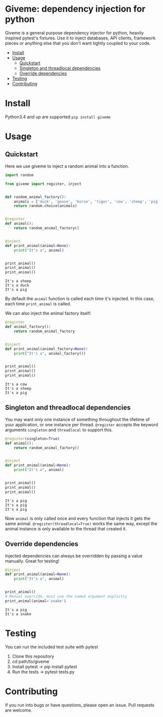 # Giveme: dependency injection for python

Giveme is a general purpose dependency injector for python, heavily inspired pytest's fixtures. Use it to inject databases, API clients, framework pieces or anything else that you don't want tightly coupled to your code.

- [Install](#org492d6de)
- [Usage](#org5d55f59)
  - [Quickstart](#org9880d2f)
  - [Singleton and threadlocal dependencies](#org16b02cc)
  - [Override dependencies](#org0f12126)
- [Testing](#orgd0e861b)
- [Contributing](#orgc75efc6)


<a id="org492d6de"></a>

# Install

Python3.4 and up are supported `pip install giveme`


<a id="org5d55f59"></a>

# Usage


<a id="org9880d2f"></a>

## Quickstart

Here we use giveme to inject a random animal into a function.

```python
import random

from giveme import register, inject


def random_animal_factory():
    animals = ['duck', 'goose', 'horse', 'tiger', 'cow', 'sheep', 'pig']
    return random.choice(animals)


@register
def animal():
    return random_animal_factory()


@inject
def print_animal(animal=None): 
    print("It's a", animal)


print_animal()
print_animal()
print_animal()

```

    It's a sheep
    It's a duck
    It's a pig

By default the `animal` function is called each time it's injected. In this case, each time `print_animal` is called.

We can also inject the animal factory itself:

```python
@register
def animal_factory():
    return random_animal_factory


@inject
def print_animal(animal_factory=None): 
    print("It's a", animal_factory())


print_animal()
print_animal()
print_animal()

```

    It's a cow
    It's a sheep
    It's a pig


<a id="org16b02cc"></a>

## Singleton and threadlocal dependencies

You may want only one instance of something throughout the lifetime of your application, or one instance per thread. `@register` accepts the keyword arguments `singleton` and `threadlocal` to support this.

```python
@register(singleton=True)
def animal():
    return random_animal_factory()


@inject
def print_animal(animal=None): 
    print("It's a", animal)


print_animal()
print_animal()
print_animal()

```

    It's a pig
    It's a pig
    It's a pig

Now `animal` is only called once and every function that injects it gets the same animal. `@register(threadlocal=True)` works the same way, except the animal instance is only available to the thread that created it.


<a id="org0f12126"></a>

## Override dependencies

Injected dependencies can always be overridden by passing a value manually. Great for testing!

```python
@inject
def print_animal(animal=None): 
    print("It's a", animal)


print_animal()
# Manual override, must use the named argument explictly
print_animal(animal='snake')
```

    It's a pig
    It's a snake


<a id="orgd0e861b"></a>

# Testing

You can run the included test suite with pytest

1.  Clone this repository
2.  cd path/to/giveme
3.  Install pytest -> pip install pytest
4.  Run the tests -> pytest tests.py


<a id="orgc75efc6"></a>

# Contributing

If you run into bugs or have questions, please open an issue. Pull requests are welcome.
